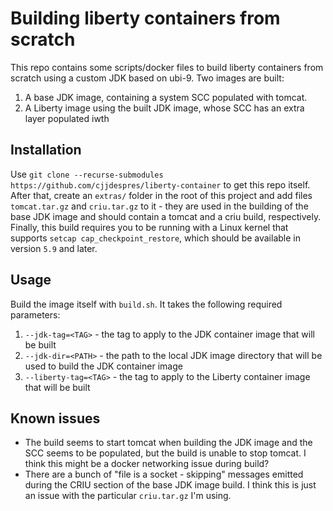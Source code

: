 # Building liberty containers from scratch

This repo contains some scripts/docker files to build liberty containers from scratch using a custom JDK based on ubi-9. Two images are built:

1. A base JDK image, containing a system SCC populated with tomcat.
2. A Liberty image using the built JDK image, whose SCC has an extra layer populated iwth

## Installation

Use `git clone --recurse-submodules https://github.com/cjjdespres/liberty-container` to get this repo itself. After that, create an `extras/` folder in the root of this project and add files `tomcat.tar.gz` and `criu.tar.gz` to it - they are used in the building of the base JDK image and should contain a tomcat and a criu build, respectively. Finally, this build requires you to be running with a Linux kernel that supports `setcap cap_checkpoint_restore`, which should be available in version `5.9` and later.

## Usage

Build the image itself with `build.sh`. It takes the following required parameters:

1. `--jdk-tag=<TAG>` - the tag to apply to the JDK container image that will be built
2. `--jdk-dir=<PATH>` - the path to the local JDK image directory that will be used to build the JDK container image
3. `--liberty-tag=<TAG>` - the tag to apply to the Liberty container image that will be built

## Known issues

- The build seems to start tomcat when building the JDK image and the SCC seems
  to be populated, but the build is unable to stop tomcat. I think this might be
  a docker networking issue during build?
- There are a bunch of "file is a socket - skipping" messages emitted during the
  CRIU section of the base JDK image build. I think this is just an issue with
  the particular `criu.tar.gz` I'm using.
